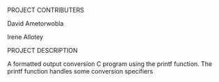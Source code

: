 PROJECT CONTRIBUTERS

David Ametorwobla

Irene Allotey

PROJECT DESCRIPTION

A formatted output conversion C program using the printf function.
The printf function handles some conversion specifiers
